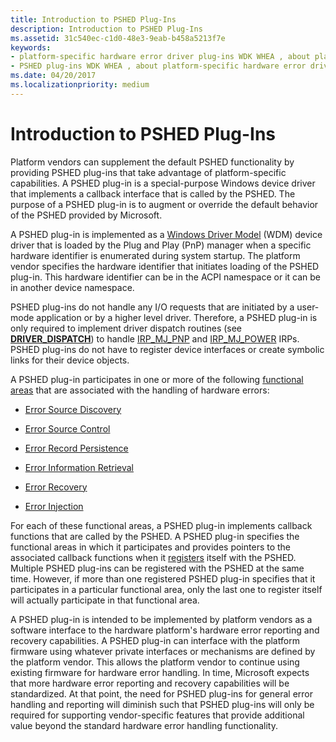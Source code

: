 ```yaml
---
title: Introduction to PSHED Plug-Ins
description: Introduction to PSHED Plug-Ins
ms.assetid: 31c540ec-c1d0-48e3-9eab-b458a5213f7e
keywords:
- platform-specific hardware error driver plug-ins WDK WHEA , about platform-specific hardware error driver plug-ins
- PSHED plug-ins WDK WHEA , about platform-specific hardware error driver plug-ins
ms.date: 04/20/2017
ms.localizationpriority: medium
---
```


# Introduction to PSHED Plug-Ins


Platform vendors can supplement the default PSHED functionality by providing PSHED plug-ins that take advantage of platform-specific capabilities. A PSHED plug-in is a special-purpose Windows device driver that implements a callback interface that is called by the PSHED. The purpose of a PSHED plug-in is to augment or override the default behavior of the PSHED provided by Microsoft.

A PSHED plug-in is implemented as a [Windows Driver Model](https://docs.microsoft.com/windows-hardware/drivers/kernel/windows-driver-model) (WDM) device driver that is loaded by the Plug and Play (PnP) manager when a specific hardware identifier is enumerated during system startup. The platform vendor specifies the hardware identifier that initiates loading of the PSHED plug-in. This hardware identifier can be in the ACPI namespace or it can be in another device namespace.

PSHED plug-ins do not handle any I/O requests that are initiated by a user-mode application or by a higher level driver. Therefore, a PSHED plug-in is only required to implement driver dispatch routines (see [**DRIVER_DISPATCH**](https://docs.microsoft.com/windows-hardware/drivers/ddi/wdm/nc-wdm-driver_dispatch)) to handle [IRP_MJ_PNP](https://docs.microsoft.com/windows-hardware/drivers/kernel/irp-mj-pnp) and [IRP_MJ_POWER](https://docs.microsoft.com/windows-hardware/drivers/kernel/irp-mj-power) IRPs. PSHED plug-ins do not have to register device interfaces or create symbolic links for their device objects.

A PSHED plug-in participates in one or more of the following [functional areas](functional-areas.md) that are associated with the handling of hardware errors:

-   [Error Source Discovery](error-source-discovery.md)

-   [Error Source Control](error-source-control.md)

-   [Error Record Persistence](error-record-persistence.md)

-   [Error Information Retrieval](error-information-retrieval.md)

-   [Error Recovery](error-recovery.md)

-   [Error Injection](error-injection.md)

For each of these functional areas, a PSHED plug-in implements callback functions that are called by the PSHED. A PSHED plug-in specifies the functional areas in which it participates and provides pointers to the associated callback functions when it [registers](registering-a-pshed-plug-in.md) itself with the PSHED. Multiple PSHED plug-ins can be registered with the PSHED at the same time. However, if more than one registered PSHED plug-in specifies that it participates in a particular functional area, only the last one to register itself will actually participate in that functional area.

A PSHED plug-in is intended to be implemented by platform vendors as a software interface to the hardware platform's hardware error reporting and recovery capabilities. A PSHED plug-in can interface with the platform firmware using whatever private interfaces or mechanisms are defined by the platform vendor. This allows the platform vendor to continue using existing firmware for hardware error handling. In time, Microsoft expects that more hardware error reporting and recovery capabilities will be standardized. At that point, the need for PSHED plug-ins for general error handling and reporting will diminish such that PSHED plug-ins will only be required for supporting vendor-specific features that provide additional value beyond the standard hardware error handling functionality.

 

 




